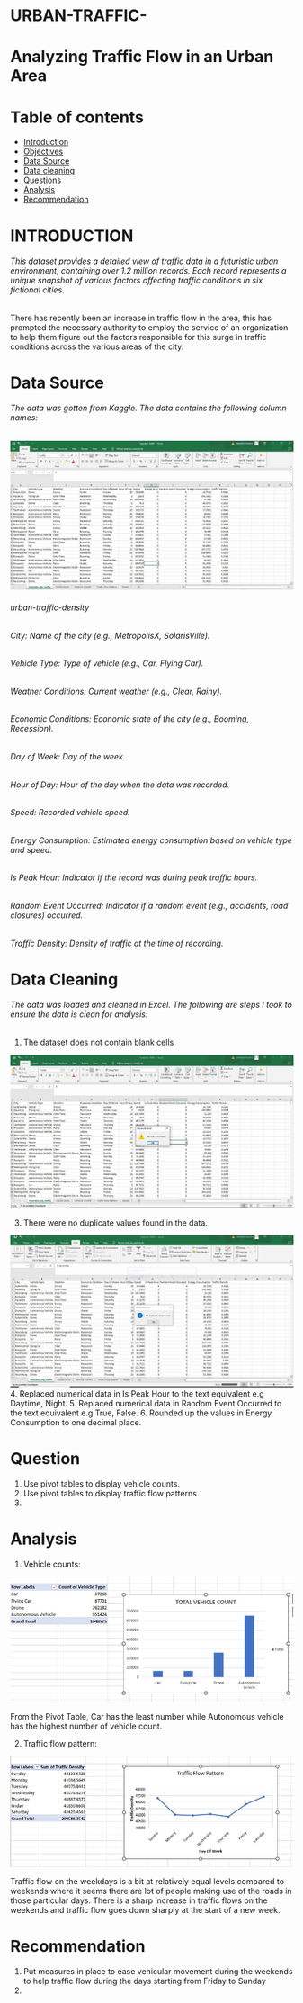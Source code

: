 # URBAN-TRAFFIC-
# Analyzing Traffic Flow in an Urban Area 
# Table of contents
- [Introduction](#Introduction)
- [Objectives](#Objectives)
- [Data Source](#Data-Source)
- [Data cleaning](#Data-cleaning)
- [Questions](#Questions)
- [Analysis](#Analysis)
- [Recommendation](#Recommendation)

# INTRODUCTION
###### This dataset provides a detailed view of traffic data in a futuristic urban environment, containing over 1.2 million records. Each record represents a unique snapshot of various factors affecting traffic conditions in six fictional cities.
There has recently been an increase in traffic flow in the area, this has prompted the necessary authority to employ the service of an organization to help them figure out the factors responsible for this surge in traffic conditions across the various areas of the city. 

# Data Source
###### The data was gotten from Kaggle. The data contains the following column names: 

![Create Table](https://github.com/bamidelestephen/URBAN-TRAFFIC-/blob/main/Assets/Image/Traffic%20Dataset.JPG)
###### urban-traffic-density
###### City: Name of the city (e.g., MetropolisX, SolarisVille).
###### Vehicle Type: Type of vehicle (e.g., Car, Flying Car).
###### Weather Conditions: Current weather (e.g., Clear, Rainy).
###### Economic Conditions: Economic state of the city (e.g., Booming, Recession).
###### Day of Week: Day of the week.
###### Hour of Day: Hour of the day when the data was recorded.
###### Speed: Recorded vehicle speed.
###### Energy Consumption: Estimated energy consumption based on vehicle type and speed.
###### Is Peak Hour: Indicator if the record was during peak traffic hours.
###### Random Event Occurred: Indicator if a random event (e.g., accidents, road closures) occurred.
###### Traffic Density: Density of traffic at the time of recording.

# Data Cleaning
###### The data was loaded and cleaned in Excel. The following are steps I took to ensure the data is clean for analysis:
1.	The dataset does not contain blank cells

   ![Create Table](https://github.com/bamidelestephen/URBAN-TRAFFIC-/blob/main/Assets/Image/Blank%20Traffic.JPG)
   
3.	There were no duplicate values found in the data.

  ![Create Table](https://github.com/bamidelestephen/URBAN-TRAFFIC-/blob/main/Assets/Image/duplicate.JPG)
4.	Replaced numerical data in Is Peak Hour to the text equivalent e.g Daytime, Night.
5.	Replaced numerical data in Random Event Occurred to the text equivalent e.g True, False.
6.	Rounded up the values in Energy Consumption to one decimal place.
# Question
1.	Use pivot tables to display vehicle counts.
2.	Use pivot tables to display traffic flow patterns.
3.	

# Analysis
1.	Vehicle counts:

![Create Table](https://github.com/bamidelestephen/URBAN-TRAFFIC-/blob/main/Assets/Image/QUESTION%201%20TRAFFIC.JPG)
 
From the Pivot Table, Car has the least number while Autonomous vehicle has the highest number of vehicle count.

2.	Traffic flow pattern:

![Create Table](https://github.com/bamidelestephen/URBAN-TRAFFIC-/blob/main/Assets/Image/QUESTION%202%20TRAFFIC.JPG)
 
Traffic flow on the weekdays is a bit at relatively equal levels compared to weekends where it seems there are lot of people making use of the roads in those particular days. There is a sharp increase in traffic flows on the weekends and traffic flow goes down sharply at the start of a new week.
 
# Recommendation
1.	Put measures in place to ease vehicular movement during the weekends to help traffic flow during the days starting from Friday to Sunday
2.	 
